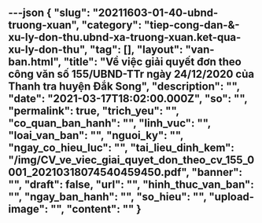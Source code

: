 ---json
{
    "slug": "20211603-01-40-ubnd-truong-xuan",
    "category": "tiep-cong-dan-&-xu-ly-don-thu.ubnd-xa-truong-xuan.ket-qua-xu-ly-don-thu",
    "tag": [],
    "layout": "van-ban.html",
    "title": "Về việc giải quyết đơn theo công văn số 155/UBND-TTr ngày 24/12/2020 của Thanh tra huyện Đắk Song",
    "description": "",
    "date": "2021-03-17T18:02:00.000Z",
    "so": "",
    "permalink": true,
    "trich_yeu": "",
    "co_quan_ban_hanh": "",
    "linh_vuc": "",
    "loai_van_ban": "",
    "nguoi_ky": "",
    "ngay_co_hieu_luc": "",
    "tai_lieu_dinh_kem": "/img/CV_ve_viec_giai_quyet_don_theo_cv_155_0001_20210318074540459450.pdf",
    "banner": "",
    "draft": false,
    "url": "",
    "hinh_thuc_van_ban": "",
    "ngay_ban_hanh": "",
    "so_hieu": "",
    "upload-image": "",
    "__content__": ""
}
---
